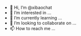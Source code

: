 - 👋 Hi, I’m @xibaochat
- 👀 I’m interested in ...
- 🌱 I’m currently learning ...
- 💞️ I’m looking to collaborate on ...
- 📫 How to reach me ...

<!---
xibaochat/xibaochat is a ✨ special ✨ repository because its `README.md` (this file) appears on your GitHub profile.
You can click the Preview link to take a look at your changes.
--->

